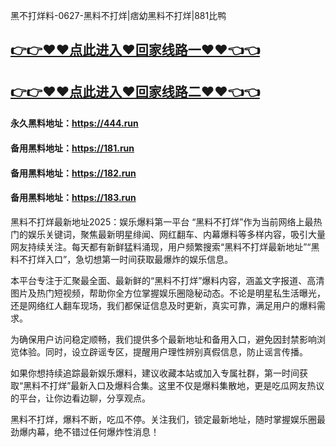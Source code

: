 黑不打烊料-0627-黑料不打烊|痞幼黑料不打烊|881比鸭

## [👉👉♥♥点此进入♥回家线路一♥♥👈👈](https://unpkg.com/182run/index.html)
## [👉👉♥♥点此进入♥回家线路二♥♥👈👈](https://unpkg.com/182-1run/index.html)

#### 永久黑料地址：https://444.run
#### 备用黑料地址：https://181.run
#### 备用黑料地址：https://182.run
#### 备用黑料地址：https://183.run


黑料不打烊最新地址2025：娱乐爆料第一平台
“黑料不打烊”作为当前网络上最热门的娱乐关键词，聚焦最新明星绯闻、网红翻车、内幕爆料等多样内容，吸引大量网友持续关注。每天都有新鲜猛料涌现，用户频繁搜索“黑料不打烊最新地址”“黑料不打烊入口”，急切想第一时间获取最爆炸的娱乐信息。

本平台专注于汇聚最全面、最新鲜的“黑料不打烊”爆料内容，涵盖文字报道、高清图片及热门短视频，帮助你全方位掌握娱乐圈隐秘动态。不论是明星私生活曝光，还是网络红人翻车现场，我们都保证信息及时更新，真实可靠，满足用户的爆料需求。

为确保用户访问稳定顺畅，我们提供多个最新地址和备用入口，避免因封禁影响浏览体验。同时，设立辟谣专区，提醒用户理性辨别真假信息，防止谣言传播。

如果你想持续追踪最新娱乐爆料，建议收藏本站或加入专属社群，第一时间获取“黑料不打烊”最新入口及爆料合集。这里不仅是爆料集散地，更是吃瓜网友热议的平台，让你边看边聊，分享观点。

黑料不打烊，爆料不断，吃瓜不停。关注我们，锁定最新地址，随时掌握娱乐圈最劲爆内幕，绝不错过任何爆炸性消息！



